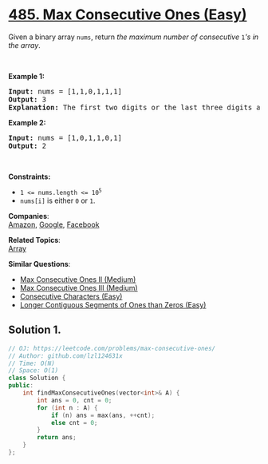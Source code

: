 # [485. Max Consecutive Ones (Easy)](https://leetcode.com/problems/max-consecutive-ones/)

<p>Given a binary array <code>nums</code>, return <em>the maximum number of consecutive </em><code>1</code><em>'s in the array</em>.</p>

<p>&nbsp;</p>
<p><strong>Example 1:</strong></p>

<pre><strong>Input:</strong> nums = [1,1,0,1,1,1]
<strong>Output:</strong> 3
<strong>Explanation:</strong> The first two digits or the last three digits are consecutive 1s. The maximum number of consecutive 1s is 3.
</pre>

<p><strong>Example 2:</strong></p>

<pre><strong>Input:</strong> nums = [1,0,1,1,0,1]
<strong>Output:</strong> 2
</pre>

<p>&nbsp;</p>
<p><strong>Constraints:</strong></p>

<ul>
	<li><code>1 &lt;= nums.length &lt;= 10<sup>5</sup></code></li>
	<li><code>nums[i]</code> is either <code>0</code> or <code>1</code>.</li>
</ul>


**Companies**:  
[Amazon](https://leetcode.com/company/amazon), [Google](https://leetcode.com/company/google), [Facebook](https://leetcode.com/company/facebook)

**Related Topics**:  
[Array](https://leetcode.com/tag/array/)

**Similar Questions**:
* [Max Consecutive Ones II (Medium)](https://leetcode.com/problems/max-consecutive-ones-ii/)
* [Max Consecutive Ones III (Medium)](https://leetcode.com/problems/max-consecutive-ones-iii/)
* [Consecutive Characters (Easy)](https://leetcode.com/problems/consecutive-characters/)
* [Longer Contiguous Segments of Ones than Zeros (Easy)](https://leetcode.com/problems/longer-contiguous-segments-of-ones-than-zeros/)

## Solution 1.

```cpp
// OJ: https://leetcode.com/problems/max-consecutive-ones/
// Author: github.com/lzl124631x
// Time: O(N)
// Space: O(1)
class Solution {
public:
    int findMaxConsecutiveOnes(vector<int>& A) {
        int ans = 0, cnt = 0;
        for (int n : A) {
            if (n) ans = max(ans, ++cnt);
            else cnt = 0;
        }
        return ans;
    }
};
```